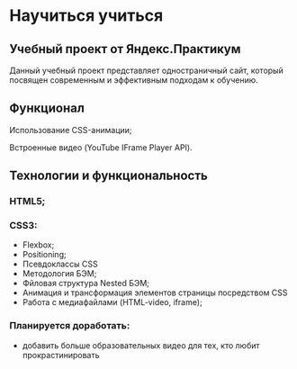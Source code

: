 # Научиться учиться

## Учебный проект от  Яндекс.Практикум

Данный учебный проект представляет одностраничный сайт, который посвящен современным и эффективным подходам к обучению.

## Функционал

Использование CSS-анимации;

Встроенные видео (YouTube IFrame Player API).

## Технологии и функциональность

### HTML5;
### CSS3:
* Flexbox;
* Positioning;
* Псевдоклассы CSS
* Методология БЭМ;
* Фйловая структура Nested БЭМ;
* Анимация и трансформация элементов страницы посредством CSS
* Работа с медиафайлами (HTML-video, iframe);

### Планируется доработать:
- добавить больше образовательных видео для тех, кто любит прокрастинировать
